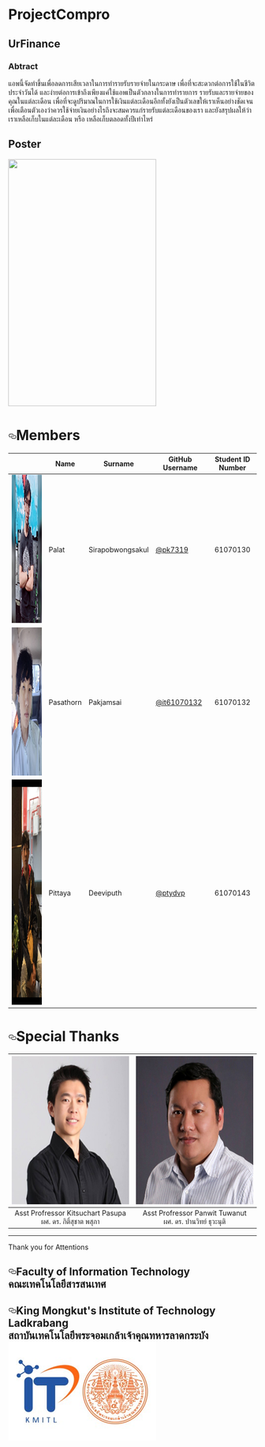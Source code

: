 # ProjectCompro
## UrFinance

### Abtract
แอพนี้จัดทำขึ้นเพื่อลดการเสียเวลาในการทำรายรับรายจ่ายในกระดาษ เพื่อที่จะสะดวกต่อการใช้ในชีวิตประจำวันได้ และง่ายต่อการเข้าถึงเพียงแค่ใช้แอพเป็นตัวกลางในการทำรายการ รายรับและรายจ่ายของคุณในแต่ละเดือน เพื่อที่จะดูปริมาณในการใช้เงินแต่ละเดือนอีกทั้งยังเป็นตัวเลขให้เราเห็นอย่างชัดเจน เพื่อเตือนตัวเองว่าควรใช้จ่ายเงินอย่างไรถึงจะสมควรแก่รายรับแต่ละเดือนของเรา และยังสรุปผลให้ว่าเราเหลือเก็บในแต่ละเดือน หรือ เหลือเก็บตลอดทั้งปีเท่าไหร่

## Poster
<img src="/Poster/_Print.jpg" width="300" height="500" style="max-width:100%;">

<h1><a id="user-content-members" class="anchor" aria-hidden="true" href="#members"><svg class="octicon octicon-link" viewBox="0 0 16 16" version="1.1" width="16" height="16" aria-hidden="true"><path fill-rule="evenodd" d="M4 9h1v1H4c-1.5 0-3-1.69-3-3.5S2.55 3 4 3h4c1.45 0 3 1.69 3 3.5 0 1.41-.91 2.72-2 3.25V8.59c.58-.45 1-1.27 1-2.09C10 5.22 8.98 4 8 4H4c-.98 0-2 1.22-2 2.5S3 9 4 9zm9-3h-1v1h1c1 0 2 1.22 2 2.5S13.98 12 13 12H9c-.98 0-2-1.22-2-2.5 0-.83.42-1.64 1-2.09V6.25c-1.09.53-2 1.84-2 3.25C6 11.31 7.55 13 9 13h4c1.45 0 3-1.69 3-3.5S14.5 6 13 6z"></path></svg></a>Members</h1>
<table>
<thead>
<tr>
<th align="center"></th>
<th>Name<br></th>
<th>Surname<br></th>
<th>GitHub Username</th>
<th>Student ID Number<br></th>
</tr>
</thead>

<tbody>
<tr>
<td align="center"><a target="_blank" rel="noopener noreferrer" href="/image/pew.jpg"><img src="/image/pew.jpg" width="300"  height="300" style="max-width:100%;"></a></td>
<td>Palat</td>
<td>Sirapobwongsakul</td>
<td><a href="https://github.com/pk7319">@pk7319</a></td>
<td align="center">61070130</td>
</tr>
<tr>
<td align="center"><a target="_blank" rel="noopener noreferrer" href="/Image/tiger.jpg"><img src="/image/tiger.jpg" width="300"  height="300" style="max-width:100%;"></a></td>
<td>Pasathorn</td>
<td>Pakjamsai</td>
<td><a href="https://github.com/it61070132">@it61070132</a></td>
<td align="center">61070132</td>
</tr>
<tr> 
<td align="center"><a target="_blank" rel="noopener noreferrer" href="/image/p.jpg"><img src="/image/p.jpg" width="256"  height="456" style="max-width:100%;"></a></td>
<td>Pittaya</td>
<td>Deeviputh</td>
<td><a href="https://github.com/ptydvp">@ptydvp</a></td>
<td align="center">61070143</td>
</tr>
</tbody>
</table>

<h1><a id="user-content-special-thanks" class="anchor" aria-hidden="true" href="#special-thanks"><svg class="octicon octicon-link" viewBox="0 0 16 16" version="1.1" width="16" height="16" aria-hidden="true"><path fill-rule="evenodd" d="M4 9h1v1H4c-1.5 0-3-1.69-3-3.5S2.55 3 4 3h4c1.45 0 3 1.69 3 3.5 0 1.41-.91 2.72-2 3.25V8.59c.58-.45 1-1.27 1-2.09C10 5.22 8.98 4 8 4H4c-.98 0-2 1.22-2 2.5S3 9 4 9zm9-3h-1v1h1c1 0 2 1.22 2 2.5S13.98 12 13 12H9c-.98 0-2-1.22-2-2.5 0-.83.42-1.64 1-2.09V6.25c-1.09.53-2 1.84-2 3.25C6 11.31 7.55 13 9 13h4c1.45 0 3-1.69 3-3.5S14.5 6 13 6z"></path></svg></a>Special Thanks</h1>

<table>
<thead>
<tr>
<th align="center" href="/image/ksc.jpg"><img src="/image/ksc.jpg" width="300" height="300"></a></th>
<th align="center" href="/image/Apanwit.jpg"><img src="/image/Apanwit.jpg" width="300" height="300"></a></th>
</tr>
</thead>
<tbody>
<tr>
<td align="center"> Asst Profressor Kitsuchart Pasupa<br>ผศ. ดร. กิติ์สุชาต พสุภา</td>
<td align="center"> Asst Profressor Panwit Tuwanut<br>ผศ. ดร. ปานวิทย์ ธุวะนุติ</td>
</tr>
</tbody>
</table>

<hr>
<p>Thank you for Attentions<br></p>
<h2><a id="user-content-faculty-of-information-technology" class="anchor" aria-hidden="true" href="#faculty-of-information-technology"><svg class="octicon octicon-link" viewBox="0 0 16 16" version="1.1" width="16" height="16" aria-hidden="true"><path fill-rule="evenodd" d="M4 9h1v1H4c-1.5 0-3-1.69-3-3.5S2.55 3 4 3h4c1.45 0 3 1.69 3 3.5 0 1.41-.91 2.72-2 3.25V8.59c.58-.45 1-1.27 1-2.09C10 5.22 8.98 4 8 4H4c-.98 0-2 1.22-2 2.5S3 9 4 9zm9-3h-1v1h1c1 0 2 1.22 2 2.5S13.98 12 13 12H9c-.98 0-2-1.22-2-2.5 0-.83.42-1.64 1-2.09V6.25c-1.09.53-2 1.84-2 3.25C6 11.31 7.55 13 9 13h4c1.45 0 3-1.69 3-3.5S14.5 6 13 6z"></path></svg></a>Faculty of Information Technology<br>คณะเทคโนโลยีสารสนเทศ</h2>

<h2><a id="user-content-king-mongkuts-institute-of-technology-ladkrabang" class="anchor" aria-hidden="true" href="#king-mongkuts-institute-of-technology-ladkrabang"><svg class="octicon octicon-link" viewBox="0 0 16 16" version="1.1" width="16" height="16" aria-hidden="true"><path fill-rule="evenodd" d="M4 9h1v1H4c-1.5 0-3-1.69-3-3.5S2.55 3 4 3h4c1.45 0 3 1.69 3 3.5 0 1.41-.91 2.72-2 3.25V8.59c.58-.45 1-1.27 1-2.09C10 5.22 8.98 4 8 4H4c-.98 0-2 1.22-2 2.5S3 9 4 9zm9-3h-1v1h1c1 0 2 1.22 2 2.5S13.98 12 13 12H9c-.98 0-2-1.22-2-2.5 0-.83.42-1.64 1-2.09V6.25c-1.09.53-2 1.84-2 3.25C6 11.31 7.55 13 9 13h4c1.45 0 3-1.69 3-3.5S14.5 6 13 6z"></path></svg></a>King Mongkut's Institute of Technology Ladkrabang<br>สถาบันเทคโนโลยีพระจอมเกล้าเจ้าคุณทหารลาดกระบัง<br><a target="_blank" rel="noopener noreferrer" href="/image/it_kmitl_logo.jpg"><img src="/image/it_kmitl_logo.jpg" awidth="300"  height="200" style="max-width:100%;"></h2>

